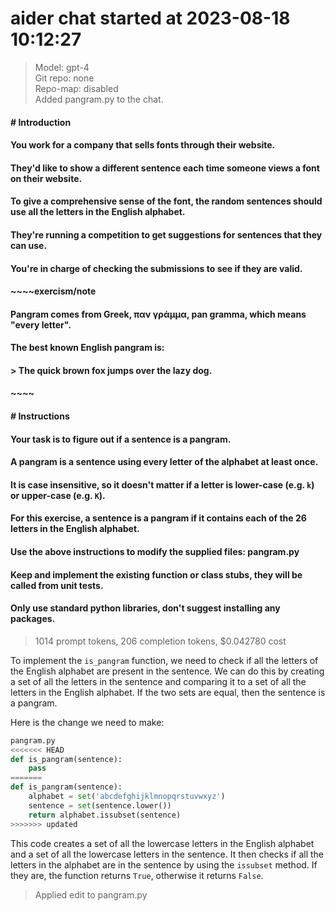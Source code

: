 
# aider chat started at 2023-08-18 10:12:27

> Model: gpt-4  
> Git repo: none  
> Repo-map: disabled  
> Added pangram.py to the chat.  

#### # Introduction  
####   
#### You work for a company that sells fonts through their website.  
#### They'd like to show a different sentence each time someone views a font on their website.  
#### To give a comprehensive sense of the font, the random sentences should use **all** the letters in the English alphabet.  
####   
#### They're running a competition to get suggestions for sentences that they can use.  
#### You're in charge of checking the submissions to see if they are valid.  
####   
#### ~~~~exercism/note  
#### Pangram comes from Greek, παν γράμμα, pan gramma, which means "every letter".  
####   
#### The best known English pangram is:  
####   
#### > The quick brown fox jumps over the lazy dog.  
#### ~~~~  
#### # Instructions  
####   
#### Your task is to figure out if a sentence is a pangram.  
####   
#### A pangram is a sentence using every letter of the alphabet at least once.  
#### It is case insensitive, so it doesn't matter if a letter is lower-case (e.g. `k`) or upper-case (e.g. `K`).  
####   
#### For this exercise, a sentence is a pangram if it contains each of the 26 letters in the English alphabet.  
####   
#### ####  
####   
#### Use the above instructions to modify the supplied files: pangram.py  
#### Keep and implement the existing function or class stubs, they will be called from unit tests.  
#### Only use standard python libraries, don't suggest installing any packages.  
> 1014 prompt tokens, 206 completion tokens, $0.042780 cost  

To implement the `is_pangram` function, we need to check if all the letters of the English alphabet are present in the sentence. We can do this by creating a set of all the letters in the sentence and comparing it to a set of all the letters in the English alphabet. If the two sets are equal, then the sentence is a pangram.

Here is the change we need to make:

```python
pangram.py
<<<<<<< HEAD
def is_pangram(sentence):
    pass
=======
def is_pangram(sentence):
    alphabet = set('abcdefghijklmnopqrstuvwxyz')
    sentence = set(sentence.lower())
    return alphabet.issubset(sentence)
>>>>>>> updated
```

This code creates a set of all the lowercase letters in the English alphabet and a set of all the lowercase letters in the sentence. It then checks if all the letters in the alphabet are in the sentence by using the `issubset` method. If they are, the function returns `True`, otherwise it returns `False`.

> Applied edit to pangram.py  
